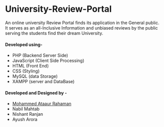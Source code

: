 # University-Review-Portal
An online university Review Portal finds its application in the General public. It serves as an all-Inclusive Information and unbiased reviews by the public serving the students find their dream University.

#### Developed using-
 - PHP (Backend Server Side)
 - JavaScript  (Client Side Processing)
 - HTML  (Front End)
 - CSS   (Styling)
 - MySQL (data Storage)
 - XAMPP (server and DataBase)

#### Developed and Designed by -
- [Mohammed Ataaur Rahaman](https://github.com/Ataago)
- Nabil Mahtab
- Nishant Ranjan
- Ayush Arora
   
